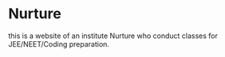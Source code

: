 # Nurture
this is a website of an institute Nurture who conduct classes for JEE/NEET/Coding preparation.
